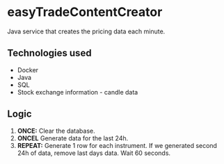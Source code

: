 # easyTradeContentCreator

Java service that creates the pricing data each minute.

## Technologies used

- Docker
- Java
- SQL
- Stock exchange information - candle data

## Logic

1. **ONCE:** Clear the database.
1. **ONCEL** Generate data for the last 24h.
1. **REPEAT:** Generate 1 row for each instrument. If we generated second 24h of data, remove last days data. Wait 60 seconds.
